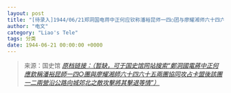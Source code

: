 ```yaml
---
layout: post
title: "[待录入]1944/06/21郑洞国电蒋中正何应钦称潘裕昆师一四○团与廖耀湘师六十四六十五两团协同攻占卡盟后该团一二两营沿公路向城郊北之敌攻击将其击退等情"
author: "电文"
category: "Liao's Tele"
tags: 分类
date: 1944-06-21 00:00:00 +0000
---
```

> 来源：国史馆 [*原档链接：（暂缺，可于国史馆网站搜索“鄭洞國電蔣中正何應欽稱潘裕昆師一四○團與廖耀湘師六十四六十五兩團協同攻占卡盟後該團一二兩營沿公路向城郊北之敵攻擊將其擊退等情”）*]()
